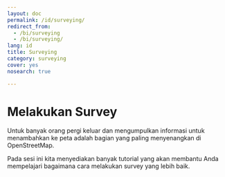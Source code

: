 ```yaml
---
layout: doc
permalink: /id/surveying/
redirect_from:
  - /bi/surveying
  - /bi/surveying/
lang: id
title: Surveying
category: surveying
cover: yes
nosearch: true

---
```


Melakukan Survey
=================

Untuk banyak orang pergi keluar dan mengumpulkan informasi untuk menambahkan 
ke peta adalah bagian yang paling menyenangkan di OpenStreetMap.

Pada sesi ini kita menyediakan banyak tutorial yang akan membantu Anda
mempelajari bagaimana cara melakukan survey yang lebih baik.
